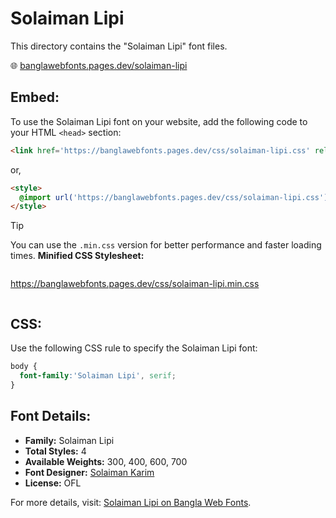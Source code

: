 # Solaiman Lipi

This directory contains the "Solaiman Lipi" font files.

🌐 [banglawebfonts.pages.dev/solaiman-lipi](https://banglawebfonts.pages.dev/solaiman-lipi/)

## Embed:
To use the Solaiman Lipi font on your website, add the following code to your HTML `<head>` section:
```html
<link href='https://banglawebfonts.pages.dev/css/solaiman-lipi.css' rel='stylesheet'>
```

or,
```html
<style>
  @import url('https://banglawebfonts.pages.dev/css/solaiman-lipi.css');
</style>
```

> [!TIP]
> You can use the `.min.css` version for better performance and faster loading times.
> **Minified CSS Stylesheet:**  
> ```
>
  https://banglawebfonts.pages.dev/css/solaiman-lipi.min.css
> ```

## CSS:
Use the following CSS rule to specify the Solaiman Lipi font:
```css
body {
  font-family:'Solaiman Lipi', serif;
}
```

## Font Details:
- **Family:** Solaiman Lipi
- **Total Styles:** 4
- **Available Weights:** 300, 400, 600, 700
- **Font Designer:** [Solaiman Karim](https://ekushey.org/designer/solaiman-karim/)
- **License:** OFL

For more details, visit: [Solaiman Lipi on Bangla Web Fonts](https://banglawebfonts.pages.dev/solaiman-lipi/#about).